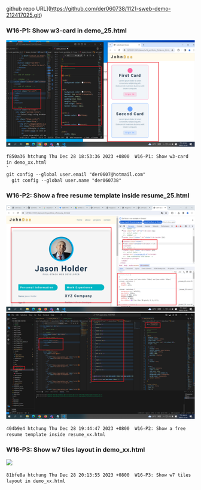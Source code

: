 github repo URL](https://github.com/der060738/1121-sweb-demo-212417025.git)

### W16-P1: Show w3-card in demo_25.html

![](w16-p1.png)

```
f850a36 htchung Thu Dec 28 18:53:36 2023 +0800  W16-P1: Show w3-card in demo_xx.html
`
git config --global user.email "der0607@hotmail.com"
  git config --global user.name "der060738"
```

### W16-P2: Show a free resume template inside resume_25.html

![](w16-p2-1.png)
![](w16-p2-2.png)

```
404b9e4 htchung Thu Dec 28 19:44:47 2023 +0800  W16-P2: Show a free resume template inside resume_xx.html
```

### W16-P3: Show w7 tiles layout in demo_xx.html

![](w16-p3.png)

```
81bfe8a htchung Thu Dec 28 20:13:55 2023 +0800  W16-P3: Show w7 tiles layout in demo_xx.html
```

